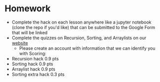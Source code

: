 # Homework

- Complete the hack on each lesson anywhere like a jupyter notebook (clone the repo if you'd like) that can be submitted to the Google Form that will be linked
- Complete the quizzes on Recursion, Sorting, and Arraylists on our [website](https://lwu1822.github.io/tri3frontend/templates/sorts.html)
  - Please create an account with information that we can identify you with
Scoring:
- Recursion hack 0.9 pts
- Sorting hack 0.9 pts
- Arraylist hack 0.9 pts
- Sorting extra hack 0.3 pts